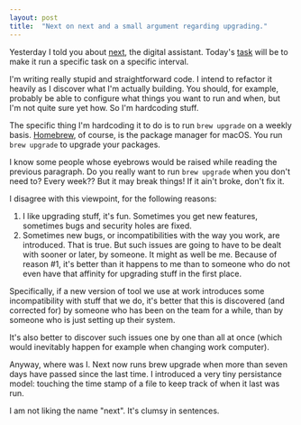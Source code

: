 ```yaml
---
layout: post
title:  "Next on next and a small argument regarding upgrading."
---
```


Yesterday I told you about [next](/posts/2020-06-29-next-the-digital-assistant), the digital assistant. Today's [task](https://github.com/skagedal/next/issues/4) will be to make it run a specific task on a specific interval. 

I'm writing really stupid and straightforward code. I intend to refactor it heavily as I discover what I'm actually building. You should, for example, probably be able to configure what things you want to run and when, but I'm not quite sure yet how. So I'm hardcoding stuff.

The specific thing I'm hardcoding it to do is to run `brew upgrade` on a weekly basis. [Homebrew](https://brew.sh/), of course, is the package manager for macOS. You run `brew upgrade` to upgrade your packages.

I know some people whose eyebrows would be raised while reading the previous paragraph. Do you really want to run `brew upgrade` when you don't need to? Every week?? But it may break things! If it ain't broke, don't fix it. 

I disagree with this viewpoint, for the following reasons:

1. I like upgrading stuff, it's fun. Sometimes you get new features, sometimes bugs and security holes are fixed.
2. Sometimes new bugs, or incompatibilities with the way you work, are introduced. That is true. But such issues are going to have to be dealt with sooner or later, by someone. It might as well be me. Because of reason #1, it's better than it happens to me than to someone who do not even have that affinity for upgrading stuff in the first place. 

Specifically, if a new version of tool we use at work introduces some incompatibility with stuff that we do, it's better that this is discovered (and corrected for) by someone who has been on the team for a while, than by someone who is just setting up their system. 

It's also better to discover such issues one by one than all at once (which would inevitably happen for example when changing work computer).

Anyway, where was I. Next now runs brew upgrade when more than seven days have passed since the last time. I introduced a very tiny persistance model: touching the time stamp of a file to keep track  of when it last was run.

I am not liking the name "next". It's clumsy in sentences.

